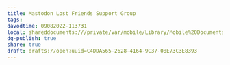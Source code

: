 ```yaml
---
title: Mastodon Lost Friends Support Group
tags: 
davodtime: 09082022-113731
local: shareddocuments:///private/var/mobile/Library/Mobile%20Documents/iCloud~md~obsidian/Documents/OBSHIDDIAN/drafts/C4DDA565-2628-4164-9C37-08E73C3E8393.md
dg-publish: true
share: true
draft: drafts://open?uuid=C4DDA565-2628-4164-9C37-08E73C3E8393
---
```


